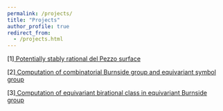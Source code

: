 ```yaml
---
permalink: /projects/
title: "Projects"
author_profile: true
redirect_from: 
  - /projects.html
---
```


<BODY>
<body text="black"
	LINK="blue">
<p>
[1]<a href = "https://cims.nyu.edu/~tschinke/papers/yuri/18h1dp/magma/">
Potentially stably rational del Pezzo surface</a>
</p>
<p>
[2]<a href = "https://kaiqi-yang1994.github.io/projects/CompBnG">
Computation of combinatorial Burnside group and equivariant symbol group</a>
</p>
<p>
[3]<a href = "https://kaiqi-yang1994.github.io/projects/DCPonProj">
Computation of equivariant birational class in equivariant Burnside group</a>
</p>

	
	
